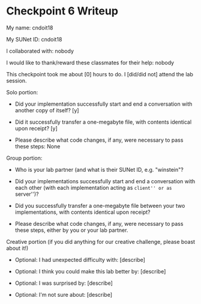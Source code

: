 Checkpoint 6 Writeup
====================

My name: cndoit18

My SUNet ID: cndoit18

I collaborated with: nobody

I would like to thank/reward these classmates for their help: nobody

This checkpoint took me about [0] hours to do. I [did/did not] attend the lab session.

Solo portion:

- Did your implementation successfully start and end a conversation with another copy of itself? [y]

- Did it successfully transfer a one-megabyte file, with contents identical upon receipt? [y]

- Please describe what code changes, if any, were necessary to pass these steps:
  None

Group portion:

- Who is your lab partner (and what is their SUNet ID, e.g. "winstein"?

- Did your implementations successfully start and end a conversation with each other (with each implementation acting as ``client'' or as ``server'')?

- Did you successfully transfer a one-megabyte file between your two
  implementations, with contents identical upon receipt?

- Please describe what code changes, if any, were necessary to pass
  these steps, either by you or your lab partner.

Creative portion (if you did anything for our creative challenge,
                  please boast about it!)

- Optional: I had unexpected difficulty with: [describe]

- Optional: I think you could make this lab better by: [describe]

- Optional: I was surprised by: [describe]

- Optional: I'm not sure about: [describe]

